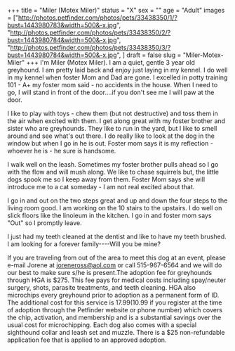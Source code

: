 +++
title = "Miler (Motex Miler)"
status = "X"
sex = ""
age = "Adult"
images = ["http://photos.petfinder.com/photos/pets/33438350/1/?bust=1443980783&width=500&-x.jpg",
"http://photos.petfinder.com/photos/pets/33438350/2/?bust=1443980784&width=500&-x.jpg",
"http://photos.petfinder.com/photos/pets/33438350/3/?bust=1443980784&width=500&-x.jpg",
]
draft = false
slug = "Miler-Motex-Miler"
+++
I'm Miler (Motex Miler). I am a quiet, gentle 3 year old greyhound. I am pretty laid back and enjoy just laying in my kennel. I do well in my kennel when foster Mom and Dad are gone. I excelled in potty training 101 - A+ my foster mom said - no accidents in the house. When I need to go, I will stand in front of the door....if you don't see me I will paw at the door. 

I like to play with toys - chew them (but not destructive) and toss them in the air when excited with them. I get along great with my foster brother and sister who are greyhounds. They like to run in the yard, but I like to smell around and see what's out there. I do really like to look at the dog in the window but when I go in he is out. Foster mom says it is my reflection - whoever he is - he sure is handsome.

I walk well on the leash. Sometimes my foster brother pulls ahead so I go with the flow and will mush along. We like to chase squirrels but, the little dogs spook me  so I keep away from them. Foster Mom says she will introduce me to a cat someday - I am not real excited about that.

I go in and out on the two steps great and up and down the four steps to the living room good. I am working on the 10 stairs to the upstairs. I do well on slick floors like the linoleum in the kitchen. I go in and foster mom says "Out" so I promptly leave.

I just had my teeth cleaned at the dentist and like to have my teeth brushed. I am looking for a forever family----Will you be mine?

If you are traveling from out of the area to meet this dog at an event, please e-mail Jorene at joreneross@aol.com or call 515-967-6564 and we will do our best to make sure s/he is present.The adoption fee for greyhounds through HGA is $275. This fee pays for medical costs including spay/neuter surgery, shots, parasite treatments, and teeth cleaning. HGA also microchips every greyhound prior to adoption as a permanent form of ID. The additional cost for this service is $17.99 ($10.99 if you register at the time of adoption through the Petfinder website or phone number) which covers the chip, activation, and membership and is a substantial savings over the usual cost for microchipping. Each dog also comes with a special sighthound collar and leash set and muzzle. There is a $25 non-refundable application fee that is applied to an approved adoption.
